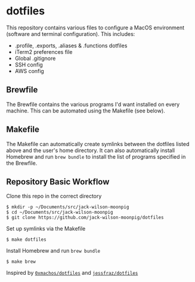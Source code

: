 # dotfiles

This repository contains various files to configure a MacOS environment (software and terminal configuration). This includes:

* .profile, .exports, .aliases & .functions dotfiles
* iTerm2 preferences file
* Global .gitignore
* SSH config
* AWS config

## Brewfile

The Brewfile contains the various programs I'd want installed on every machine. This can be automated using the Makefile (see below).

## Makefile

The Makefile can automatically create symlinks between the dotfiles listed above and the user's home directory. It can also automatically install Homebrew and run `brew bundle` to install the list of programs specified in the Brewfile.

## Repository Basic Workflow

Clone this repo in the correct directory
```
$ mkdir -p ~/Documents/src/jack-wilson-moonpig
$ cd ~/Documents/src/jack-wilson-moonpig
$ git clone https://github.com/jack-wilson-moonpig/dotfiles
```

Set up symlinks via the Makefile
```
$ make dotfiles
```

Install Homebrew and run `brew bundle`
```
$ make brew
```

Inspired by [`0xmachos/dotfiles`](https://github.com/0xmachos/dotfiles) and [`jessfraz/dotfiles`](https://github.com/jessfraz/dotfiles)
